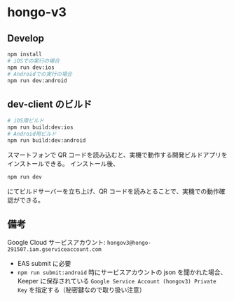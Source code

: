 # hongo-v3

## Develop

```bash
npm install
# iOSでの実行の場合
npm run dev:ios
# Androidでの実行の場合
npm run dev:android
```

## dev-client のビルド

```bash
# iOS用ビルド
npm run build:dev:ios
# Android用ビルド
npm run build:dev:android
```

スマートフォンで QR コードを読み込むと、実機で動作する開発ビルドアプリをインストールできる。
インストール後、

```bash
npm run dev
```

にてビルドサーバーを立ち上げ、QR コードを読みとることで、実機での動作確認ができる。

## 備考

Google Cloud サービスアカウント: `hongov3@hongo-291507.iam.gserviceaccount.com`

- EAS submit に必要
- `npm run submit:android` 時にサービスアカウントの json を聞かれた場合、Keeper に保存されている `Google Service Account (hongov3) Private Key` を指定する（秘密鍵なので取り扱い注意）
